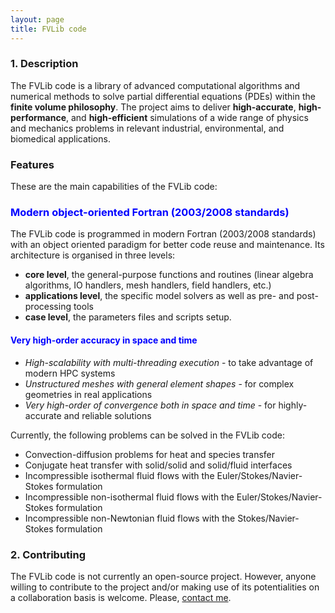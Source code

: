 ```yaml
---
layout: page
title: FVLib code
---
```


### 1. Description

The FVLib code is a library of advanced computational algorithms and numerical methods to solve partial differential equations (PDEs) within the **finite volume philosophy**. The project aims to deliver **high-accurate**, **high-performance**, and **high-efficient** simulations of a wide range of physics and mechanics problems in relevant industrial, environmental, and biomedical applications.

### Features

These are the main capabilities of the FVLib code:

### <span style="color:blue">**Modern object-oriented Fortran (2003/2008 standards)**</span>

The FVLib code is programmed in modern Fortran (2003/2008 standards) with an object oriented paradigm for better code reuse and maintenance. Its architecture is organised in three levels:

- **core level**, the general-purpose functions and routines (linear algebra algorithms, IO handlers, mesh handlers, field handlers, etc.)
- **applications level**, the specific model solvers as well as pre- and post-processing tools
- **case level**, the parameters files and scripts setup.

#### <span style="color:blue">**Very high-order accuracy in space and time**</span>

- *High-scalability with multi-threading execution* - to take advantage of modern HPC systems
- *Unstructured meshes with general element shapes* - for complex geometries in real applications
- *Very high-order of convergence both in space and time* - for highly-accurate and reliable solutions

Currently, the following problems can be solved in the FVLib code:

- Convection-diffusion problems for heat and species transfer
- Conjugate heat transfer with solid/solid and solid/fluid interfaces
- Incompressible isothermal fluid flows with the Euler/Stokes/Navier-Stokes formulation
- Incompressible non-isothermal fluid flows with the Euler/Stokes/Navier-Stokes formulation
- Incompressible non-Newtonian fluid flows with the Stokes/Navier-Stokes formulation

### 2. Contributing

The FVLib code is not currently an open-source project. However, anyone willing to contribute to the project and/or making use of its potentialities on a collaboration basis is welcome. Please, [contact me](mailto:rcosta@dep.uminho.pt).
